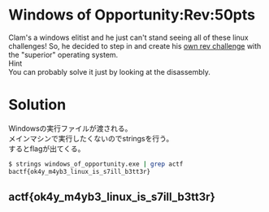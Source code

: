 # Windows of Opportunity:Rev:50pts
Clam's a windows elitist and he just can't stand seeing all of these linux challenges! So, he decided to step in and create his [own rev challenge](windows_of_opportunity.exe) with the "superior" operating system.  
Hint  
You can probably solve it just by looking at the disassembly.  

# Solution
Windowsの実行ファイルが渡される。  
メインマシンで実行したくないのでstringsを行う。  
するとflagが出てくる。  
```bash
$ strings windows_of_opportunity.exe | grep actf
bactf{ok4y_m4yb3_linux_is_s7ill_b3tt3r}
```

## actf{ok4y_m4yb3_linux_is_s7ill_b3tt3r}